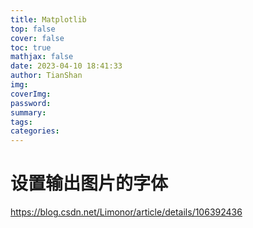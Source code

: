 ```yaml
---
title: Matplotlib
top: false
cover: false
toc: true
mathjax: false
date: 2023-04-10 18:41:33
author: TianShan
img:
coverImg:
password:
summary:
tags:
categories:
---
```

# 设置输出图片的字体
https://blog.csdn.net/Limonor/article/details/106392436